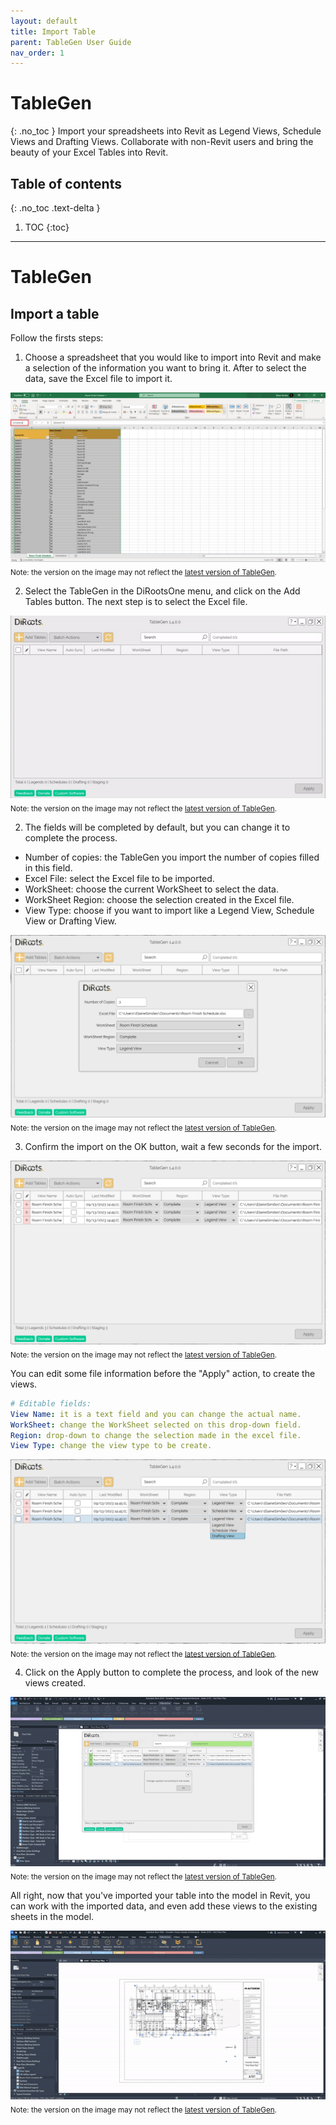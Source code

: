 ```yaml
---
layout: default
title: Import Table
parent: TableGen User Guide
nav_order: 1
---
```


# TableGen
{: .no_toc }
Import your spreadsheets into Revit as Legend Views, Schedule Views and Drafting Views.
Collaborate with non-Revit users and bring the beauty of your Excel Tables into Revit.

## Table of contents
{: .no_toc .text-delta }

1. TOC
{:toc}

---

# TableGen

## Import a table

Follow the firsts steps:

1. Choose a spreadsheet that you would like to import into Revit and make a selection of the information you want to bring it.
After to select the data, save the Excel file to import it.

![TableGen selecting data to import](../../assets\images\TG-PrepareSheet.png)  
<sub>Note: the version on the image may not reflect the [latest version of TableGen](https://diroots.com/revit-plugins/excel-to-revit-as-drafting-legend-and-schedule-views-with-tablegen/).</sub>

2. Select the TableGen in the DiRootsOne menu, and click on the Add Tables button. The next step is to select the Excel file.

![TableGen add tables](../../assets\images\TG-AddTable.gif)  
<sub>Note: the version on the image may not reflect the [latest version of TableGen](https://diroots.com/revit-plugins/excel-to-revit-as-drafting-legend-and-schedule-views-with-tablegen/).</sub>

2. The fields will be completed by default, but you can change it to complete the process. 

- Number of copies: the TableGen you import the number of copies filled in this field.
- Excel File: select the Excel file to be imported.
- WorkSheet: choose the current WorkSheet to select the data.
- WorkSheet Region: choose the selection created in the Excel file.
- View Type: choose if you want to import like a Legend View, Schedule View or Drafting View.

![TableGen complete fields](../../assets\images\TG-CompleteFields.png)  
<sub>Note: the version on the image may not reflect the [latest version of TableGen](https://diroots.com/revit-plugins/excel-to-revit-as-drafting-legend-and-schedule-views-with-tablegen/).</sub>

3. Confirm the import on the OK button, wait a few seconds for the import.

![TableGen file imported](../../assets\images\TG-FileImported.png)  
<sub>Note: the version on the image may not reflect the [latest version of TableGen](https://diroots.com/revit-plugins/excel-to-revit-as-drafting-legend-and-schedule-views-with-tablegen/).</sub>

You can edit some file information before the "Apply" action, to create the views.

```yaml
# Editable fields:  
View Name: it is a text field and you can change the actual name.
WorkSheet: change the WorkSheet selected on this drop-down field.
Region: drop-down to change the selection made in the excel file.
View Type: change the view type to be create.
```

![TableGen edit file](../../assets\images\TG-EditFile.png)  
<sub>Note: the version on the image may not reflect the [latest version of TableGen](https://diroots.com/revit-plugins/excel-to-revit-as-drafting-legend-and-schedule-views-with-tablegen/).</sub>

4. Click on the Apply button to complete the process, and look of the new views created.

![TableGen create views](../../assets\images\TG-ApplyTable.gif)  
<sub>Note: the version on the image may not reflect the [latest version of TableGen](https://diroots.com/revit-plugins/excel-to-revit-as-drafting-legend-and-schedule-views-with-tablegen/).</sub>

All right, now that you've imported your table into the model in Revit, you can work with the imported data, and even add these views to the existing sheets in the model.

![TableGen add table to sheets](../../assets\images\TG-AddToSheet.gif)  
<sub>Note: the version on the image may not reflect the [latest version of TableGen](https://diroots.com/revit-plugins/excel-to-revit-as-drafting-legend-and-schedule-views-with-tablegen/).</sub>

